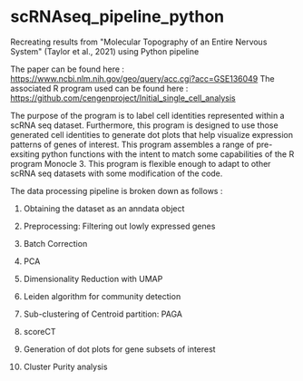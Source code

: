 # scRNAseq_pipeline_python
Recreating results from "Molecular Topography of an Entire Nervous System" (Taylor et al., 2021) using Python pipeline

The paper can be found here : https://www.ncbi.nlm.nih.gov/geo/query/acc.cgi?acc=GSE136049 
The associated R program used can be found here : https://github.com/cengenproject/Initial_single_cell_analysis

The purpose of the program is to label cell identities represented within a scRNA seq dataset. Furthermore, this program is designed to use those generated cell identities to generate dot plots that help visualize expression patterns of genes of interest. This program assembles a range of pre-exsiting python functions with the intent to match some capabilities of the R program Monocle 3. This program is flexible enough to adapt to other scRNA seq datasets with some modification of the code.

The data processing pipeline is broken down as follows : 

1. Obtaining the dataset as an anndata object 

2. Preprocessing: Filtering out lowly expressed genes 

3. Batch Correction 

4. PCA 

5. Dimensionality Reduction with UMAP

6. Leiden algorithm for community detection 

7. Sub-clustering of Centroid partition: PAGA 

8. scoreCT 

9. Generation of dot plots for gene subsets of interest 

10. Cluster Purity analysis 





